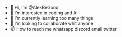 - 👋 Hi, I’m @AlekBeGood
- 👀 I’m interested in coding and AI
- 🌱 I’m currently learning too many things
- 💞️ I’m looking to collaborate whit anyone
- 📫 How to reach me whatsapp discord email twitter

<!---
AlekWho/AlekWho is a ✨ special ✨ repository because its `README.md` (this file) appears on your GitHub profile.
You can click the Preview link to take a look at your changes.
--->
